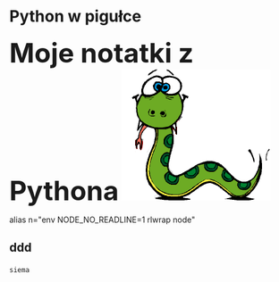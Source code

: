 # Python w pigułce


<font size="14"><b>Moje notatki z Pythona</b></font>
<img src="https://github.com/szewa5/moje-projekt/blob/gh-pages/images/waz.png?raw=true" alt="Tu podaj tekst alternatywny" />

alias n="env NODE_NO_READLINE=1 rlwrap node"

## ddd
```siema```
